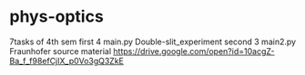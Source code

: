 # phys-optics
7tasks of 4th sem
first 4 main.py Double-slit_experiment
second 3 main2.py Fraunhofer
source material https://drive.google.com/open?id=10acgZ-Ba_f_f98efCjIX_p0Vo3gQ3ZkE
